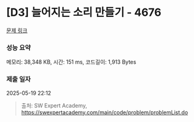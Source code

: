# [D3] 늘어지는 소리 만들기 - 4676 

[문제 링크](https://swexpertacademy.com/main/code/problem/problemDetail.do?contestProbId=AWRKWITqfvIDFAV8) 

### 성능 요약

메모리: 38,348 KB, 시간: 151 ms, 코드길이: 1,913 Bytes

### 제출 일자

2025-05-19 22:12



> 출처: SW Expert Academy, https://swexpertacademy.com/main/code/problem/problemList.do